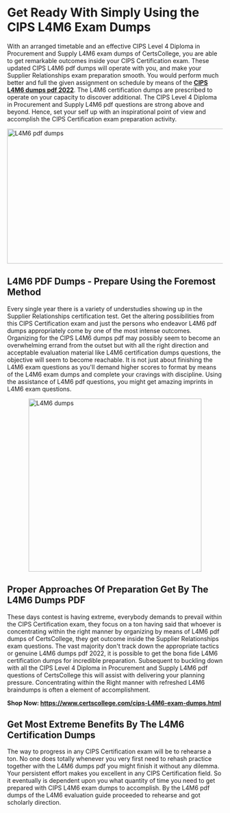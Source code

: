 <h1><strong>Get Ready With Simply Using the CIPS L4M6 Exam Dumps&nbsp;</strong></h1>
<p><span style="font-weight: 400;">With an arranged timetable and an effective CIPS Level 4 Diploma in Procurement and Supply  L4M6 exam dumps of CertsCollege, you are able to get remarkable outcomes inside your CIPS Certification exam. These updated CIPS L4M6 pdf dumps will operate with you, and make your Supplier Relationships exam preparation smooth. You would perform much better and full the given assignment on schedule by means of the <strong><a href="https://www.certscollege.com/cips-L4M6-exam-dumps.html">CIPS L4M6 dumps pdf 2022</a></strong>. The L4M6 certification dumps are prescribed to operate on your capacity to discover additional. The CIPS Level 4 Diploma in Procurement and Supply  L4M6 pdf questions are strong above and beyond. Hence, set your self up with an inspirational point of view and accomplish the CIPS Certification exam preparation activity.&nbsp;</span></p>
<p><span style="font-weight: 400;"><img style="display: block; margin-left: auto; margin-right: auto;" src="https://i.ibb.co/CPDK3ps/Yellow-and-Blue-Initiative-Blog-Banner.png" alt="L4M6 pdf dumps" width="559" height="315" /></span></p>
<h2><strong>L4M6 PDF Dumps - Prepare Using the Foremost Method</strong></h2>
<p><span style="font-weight: 400;">Every single year there is a variety of understudies showing up in the Supplier Relationships certification test. Get the altering possibilities from this CIPS Certification exam and just the persons who endeavor L4M6 pdf dumps appropriately come by one of the most intense outcomes. Organizing for the CIPS L4M6 dumps pdf may possibly seem to become an overwhelming errand from the outset but with all the right direction and acceptable evaluation material like L4M6 certification dumps questions, the objective will seem to become reachable. It is not just about finishing the L4M6 exam questions as you'll demand higher scores to format by means of the L4M6 exam dumps and complete your cravings with discipline. Using the assistance of L4M6 pdf questions, you might get amazing imprints in L4M6 exam questions.</span></p>
<p><span style="font-weight: 400;"><a href="https://tinyurl.com/yfuuxj3u"><img style="display: block; margin-left: auto; margin-right: auto;" src="https://i.ibb.co/9tMrhdY/Teacher-Appreciation-Invitation.png" alt="L4M6 dumps " width="404" height="404" /></a></span></p>
<h2><strong>Proper Approaches Of Preparation Get By The L4M6 Dumps PDF</strong></h2>
<p><span style="font-weight: 400;">These days contest is having extreme, everybody demands to prevail within the CIPS Certification exam, they focus on a ton having said that whoever is concentrating within the right manner by organizing by means of L4M6 pdf dumps of CertsCollege, they get outcome inside the Supplier Relationships exam questions. The vast majority don't track down the appropriate tactics or genuine L4M6 dumps pdf 2022, it is possible to get the bona fide L4M6 certification dumps for incredible preparation. Subsequent to buckling down with all the CIPS Level 4 Diploma in Procurement and Supply  L4M6 pdf questions of CertsCollege this will assist with delivering your planning pressure. Concentrating within the Right manner with refreshed L4M6 braindumps is often a element of accomplishment.</span></p>
<p><span style="font-weight: 400;"><strong>Shop Now: <a href="https://www.certscollege.com/cips-L4M6-exam-dumps.html">https://www.certscollege.com/cips-L4M6-exam-dumps.html</a></strong></span></p>
<h2><strong>Get Most Extreme Benefits By The L4M6 Certification Dumps</strong></h2>
<p><span style="font-weight: 400;">The way to progress in any CIPS Certification exam will be to rehearse a ton. No one does totally whenever you very first need to rehash practice together with the L4M6 dumps pdf you might finish it without any dilemma. Your persistent effort makes you excellent in any CIPS Certification field. So it eventually is dependent upon you what quantity of time you need to get prepared with CIPS L4M6 exam dumps to accomplish. By the L4M6 pdf dumps of the L4M6 evaluation guide proceeded to rehearse and got scholarly direction.</span></p>
